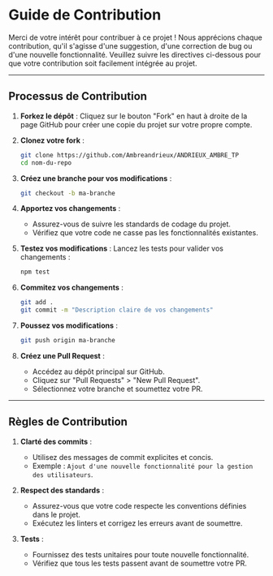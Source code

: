# Guide de Contribution

Merci de votre intérêt pour contribuer à ce projet ! Nous apprécions chaque contribution, qu'il s'agisse d'une suggestion, d'une correction de bug ou d'une nouvelle fonctionnalité. Veuillez suivre les directives ci-dessous pour que votre contribution soit facilement intégrée au projet.

---

## Processus de Contribution

1. **Forkez le dépôt** :
   Cliquez sur le bouton "Fork" en haut à droite de la page GitHub pour créer une copie du projet sur votre propre compte.

2. **Clonez votre fork** :

   ```bash
   git clone https://github.com/Ambreandrieux/ANDRIEUX_AMBRE_TP
   cd nom-du-repo
   ```

3. **Créez une branche pour vos modifications** :

   ```bash
   git checkout -b ma-branche
   ```

4. **Apportez vos changements** :

   - Assurez-vous de suivre les standards de codage du projet.
   - Vérifiez que votre code ne casse pas les fonctionnalités existantes.

5. **Testez vos modifications** :
   Lancez les tests pour valider vos changements :

   ```bash
   npm test
   ```

6. **Commitez vos changements** :

   ```bash
   git add .
   git commit -m "Description claire de vos changements"
   ```

7. **Poussez vos modifications** :

   ```bash
   git push origin ma-branche
   ```

8. **Créez une Pull Request** :
   - Accédez au dépôt principal sur GitHub.
   - Cliquez sur "Pull Requests" > "New Pull Request".
   - Sélectionnez votre branche et soumettez votre PR.

---

## Règles de Contribution

1. **Clarté des commits** :

   - Utilisez des messages de commit explicites et concis.
   - Exemple : `Ajout d'une nouvelle fonctionnalité pour la gestion des utilisateurs`.

2. **Respect des standards** :

   - Assurez-vous que votre code respecte les conventions définies dans le projet.
   - Exécutez les linters et corrigez les erreurs avant de soumettre.

3. **Tests** :
   - Fournissez des tests unitaires pour toute nouvelle fonctionnalité.
   - Vérifiez que tous les tests passent avant de soumettre votre PR.

